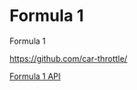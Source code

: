 # Formula 1

Formula 1

https://github.com/car-throttle/

[Formula 1 API](http://ergast.com/mrd/methods/seasons/)
